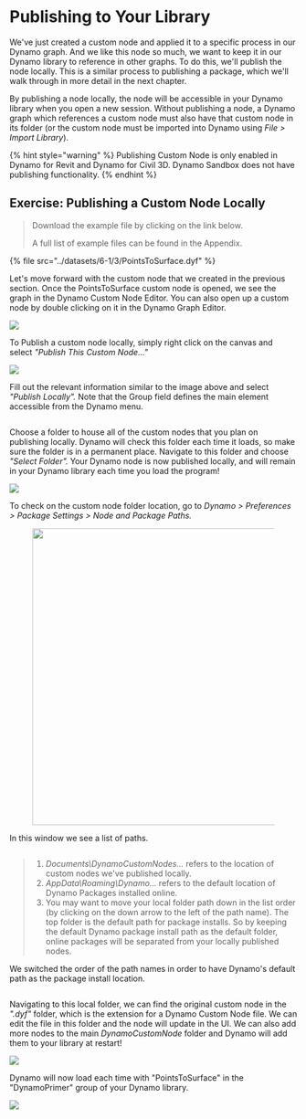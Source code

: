 # Publishing to Your Library

We've just created a custom node and applied it to a specific process in our Dynamo graph. And we like this node so much, we want to keep it in our Dynamo library to reference in other graphs. To do this, we'll publish the node locally. This is a similar process to publishing a package, which we'll walk through in more detail in the next chapter.

By publishing a node locally, the node will be accessible in your Dynamo library when you open a new session. Without publishing a node, a Dynamo graph which references a custom node must also have that custom node in its folder (or the custom node must be imported into Dynamo using _File > Import Library_).

{% hint style="warning" %}
Publishing Custom Node is only enabled in Dynamo for Revit and Dynamo for Civil 3D. Dynamo Sandbox does not have publishing functionality.
{% endhint %}

## Exercise: Publishing a Custom Node Locally

> Download the example file by clicking on the link below.
>
> A full list of example files can be found in the Appendix.

{% file src="../datasets/6-1/3/PointsToSurface.dyf" %}

Let's move forward with the custom node that we created in the previous section. Once the PointsToSurface custom node is opened, we see the graph in the Dynamo Custom Node Editor. You can also open up a custom node by double clicking on it in the Dynamo Graph Editor.

![](../images/6-1/3/publishcustomnodelocally01.jpg)

To Publish a custom node locally, simply right click on the canvas and select _"Publish This Custom Node..."_

![](../images/6-1/3/publishcustomnodeexercise-02.jpg)

Fill out the relevant information similar to the image above and select _"Publish Locally"._ Note that the Group field defines the main element accessible from the Dynamo menu.

<figure><img src="../../.gitbook/assets/publish_a_package.png" alt=""><figcaption></figcaption></figure>

Choose a folder to house all of the custom nodes that you plan on publishing locally. Dynamo will check this folder each time it loads, so make sure the folder is in a permanent place. Navigate to this folder and choose _"Select Folder"._ Your Dynamo node is now published locally, and will remain in your Dynamo library each time you load the program!

![](../images/6-1/3/publishcustomnodeexercise-04.jpg)

To check on the custom node folder location, go to _Dynamo > Preferences > Package Settings > Node and Package Paths._

<figure><img src="../../.gitbook/assets/settings.png" alt="" width="520"><figcaption></figcaption></figure>

In this window we see a list of paths.

<figure><img src="../../.gitbook/assets/package-locations.png" alt=""><figcaption></figcaption></figure>

> 1. _Documents\DynamoCustomNodes..._ refers to the location of custom nodes we've published locally.
> 2. _AppData\Roaming\Dynamo..._ refers to the default location of Dynamo Packages installed online.
> 3. You may want to move your local folder path down in the list order (by clicking on the down arrow to the left of the path name). The top folder is the default path for package installs. So by keeping the default Dynamo package install path as the default folder, online packages will be separated from your locally published nodes.

We switched the order of the path names in order to have Dynamo's default path as the package install location.

<figure><img src="../../.gitbook/assets/updated-package-locations.png" alt=""><figcaption></figcaption></figure>

Navigating to this local folder, we can find the original custom node in the _".dyf"_ folder, which is the extension for a Dynamo Custom Node file. We can edit the file in this folder and the node will update in the UI. We can also add more nodes to the main _DynamoCustomNode_ folder and Dynamo will add them to your library at restart!

![](../images/6-1/3/publishcustomnodeexercise-08.jpg)

Dynamo will now load each time with "PointsToSurface" in the "DynamoPrimer" group of your Dynamo library.

![](../images/6-1/3/publishcustomnodeexercise-09.jpg)
